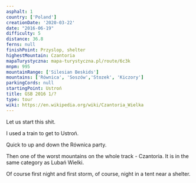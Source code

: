 ```yaml
---
asphalt: 1
country: ['Poland']
creationDate: '2020-03-22'
date: "2016-06-19"
difficulty: 5
distance: 36.8
ferns: null
finishPoint: Przyslop, shelter
highestMountain: Czantoria
mapaTurystyczna: mapa-turystyczna.pl/route/6c3k
mnpm: 995
mountainRange: ['Silesian Beskids']
mountains: ['Równica', 'Soszów','Stozek', 'Kiczory']
parkingCords: null
startingPoint: Ustroń
title: GSB 2016 1/?
type: tour
wiki: https://en.wikipedia.org/wiki/Czantoria_Wielka
---
```


Let us start this shit.

I used a train to get to Ustroń.

Quick to up and down the Równica party.

Then one of the worst mountains on the whole track - Czantoria. It is in the same category as Lubań Wielki.

Of course first night and first storm, of course, night in a tent near a shelter.
